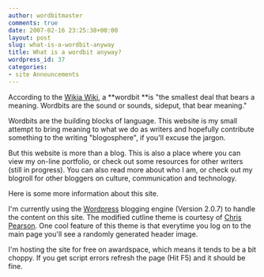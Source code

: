 ```yaml
---
author: wordbitmaster
comments: true
date: 2007-02-16 23:25:38+00:00
layout: post
slug: what-is-a-wordbit-anyway
title: What is a wordbit anyway?
wordpress_id: 37
categories:
- site Announcements
---
```


According to the [Wikia Wiki](http://anglish.wikia.com/wiki/Wordbit), a **wordbit **is "the smallest deal that bears a meaning. Wordbits are the sound or sounds, sideput, that bear meaning." 




Wordbits are the building blocks of language. This website is my small attempt to bring meaning to what we do as writers and hopefully contribute something to the writing "blogosphere", if you'll excuse the jargon.




But this website is more than a blog. This is also a place where you can view my on-line portfolio, or check out some resources for other writers (still in progress). You can also read more about who I am, or check out my blogroll for other bloggers on culture, communication and technology.<!-- more -->




Here is some more information about this site.




I'm currently using the [Wordpress](http://wordpress.org/) blogging engine (Version 2.0.7) to handle the content on this site. The modified cutline theme is courtesy of [Chris Pearson](http://cutline.tubetorial.com/). One cool feature of this theme is that everytime you log on to the main page you'll see a randomly generated header image. 

I'm hosting the site for free on awardspace, which means it tends to be a bit choppy. If you get script errors refresh the page (Hit F5) and it should be fine. 



